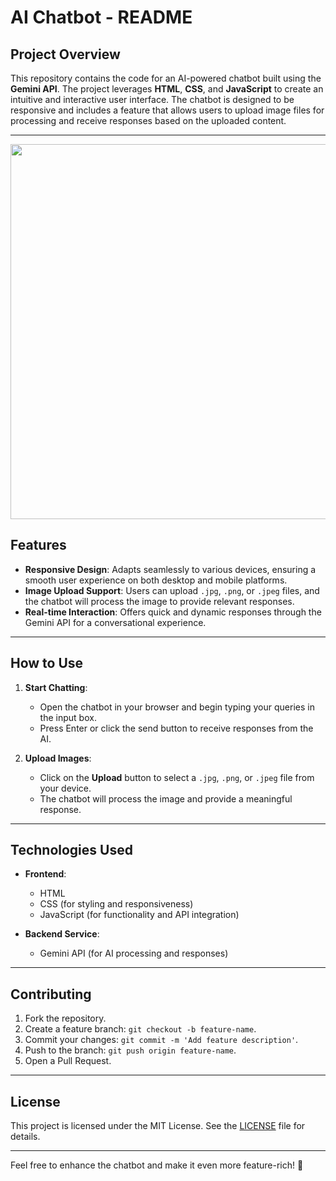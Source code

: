 # AI Chatbot - README  

## Project Overview  
This repository contains the code for an AI-powered chatbot built using the **Gemini API**. The project leverages **HTML**, **CSS**, and **JavaScript** to create an intuitive and interactive user interface. The chatbot is designed to be responsive and includes a feature that allows users to upload image files for processing and receive responses based on the uploaded content.

---
<img src="Screenshot 2025-01-12 at 1.17.22 PM.png" width="600">

## Features  
- **Responsive Design**: Adapts seamlessly to various devices, ensuring a smooth user experience on both desktop and mobile platforms.  
- **Image Upload Support**: Users can upload `.jpg`, `.png`, or `.jpeg` files, and the chatbot will process the image to provide relevant responses.  
- **Real-time Interaction**: Offers quick and dynamic responses through the Gemini API for a conversational experience.  

---

## How to Use  

1. **Start Chatting**:  
   - Open the chatbot in your browser and begin typing your queries in the input box.  
   - Press Enter or click the send button to receive responses from the AI.  

2. **Upload Images**:  
   - Click on the **Upload** button to select a `.jpg`, `.png`, or `.jpeg` file from your device.  
   - The chatbot will process the image and provide a meaningful response.  

---

## Technologies Used  

- **Frontend**:  
  - HTML  
  - CSS (for styling and responsiveness)  
  - JavaScript (for functionality and API integration)  

- **Backend Service**:  
  - Gemini API (for AI processing and responses)  

---

## Contributing  

1. Fork the repository.  
2. Create a feature branch: `git checkout -b feature-name`.  
3. Commit your changes: `git commit -m 'Add feature description'`.  
4. Push to the branch: `git push origin feature-name`.  
5. Open a Pull Request.  

---

## License  

This project is licensed under the MIT License. See the [LICENSE](./LICENSE) file for details.

---

Feel free to enhance the chatbot and make it even more feature-rich! 🚀  
